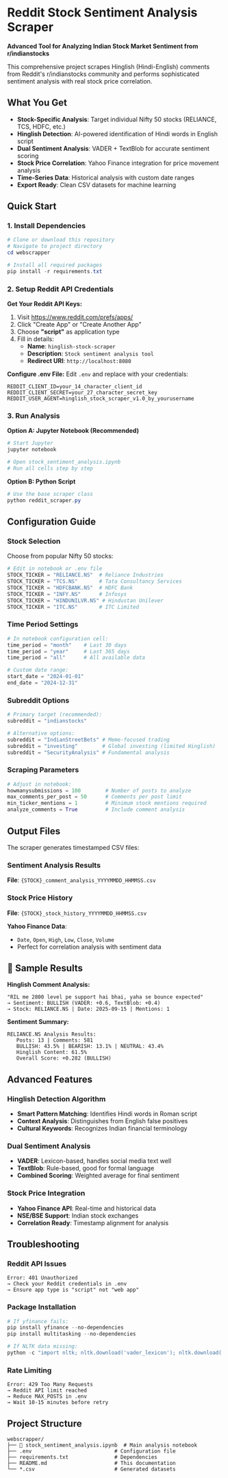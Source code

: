 # Reddit Stock Sentiment Analysis Scraper

**Advanced Tool for Analyzing Indian Stock Market Sentiment from r/indianstocks**

This comprehensive project scrapes Hinglish (Hindi-English) comments from Reddit's r/indianstocks community and performs sophisticated sentiment analysis with real stock price correlation.

## What You Get

- **Stock-Specific Analysis**: Target individual Nifty 50 stocks (RELIANCE, TCS, HDFC, etc.)
- **Hinglish Detection**: AI-powered identification of Hindi words in English script  
- **Dual Sentiment Analysis**: VADER + TextBlob for accurate sentiment scoring
- **Stock Price Correlation**: Yahoo Finance integration for price movement analysis
- **Time-Series Data**: Historical analysis with custom date ranges
- **Export Ready**: Clean CSV datasets for machine learning

## Quick Start

### 1. Install Dependencies
```powershell
# Clone or download this repository
# Navigate to project directory
cd webscrapper

# Install all required packages
pip install -r requirements.txt
```

### 2. Setup Reddit API Credentials

**Get Your Reddit API Keys:**
1. Visit https://www.reddit.com/prefs/apps/
2. Click "Create App" or "Create Another App"
3. Choose **"script"** as application type
4. Fill in details:
   - **Name**: `hinglish-stock-scraper`
   - **Description**: `Stock sentiment analysis tool`
   - **Redirect URI**: `http://localhost:8080`

**Configure .env File:**
Edit `.env` and replace with your credentials:
```env
REDDIT_CLIENT_ID=your_14_character_client_id
REDDIT_CLIENT_SECRET=your_27_character_secret_key  
REDDIT_USER_AGENT=hinglish_stock_scraper_v1.0_by_yourusername
```

### 3. Run Analysis

**Option A: Jupyter Notebook (Recommended)**
```powershell
# Start Jupyter
jupyter notebook

# Open stock_sentiment_analysis.ipynb
# Run all cells step by step
```

**Option B: Python Script**
```powershell
# Use the base scraper class
python reddit_scraper.py
```

## Configuration Guide

### Stock Selection
Choose from popular Nifty 50 stocks:
```python
# Edit in notebook or .env file
STOCK_TICKER = "RELIANCE.NS"  # Reliance Industries
STOCK_TICKER = "TCS.NS"       # Tata Consultancy Services  
STOCK_TICKER = "HDFCBANK.NS"  # HDFC Bank
STOCK_TICKER = "INFY.NS"      # Infosys
STOCK_TICKER = "HINDUNILVR.NS" # Hindustan Unilever
STOCK_TICKER = "ITC.NS"       # ITC Limited
```

### Time Period Settings
```python
# In notebook configuration cell:
time_period = "month"    # Last 30 days
time_period = "year"     # Last 365 days  
time_period = "all"      # All available data

# Custom date range:
start_date = "2024-01-01"
end_date = "2024-12-31"
```

### Subreddit Options
```python
# Primary target (recommended):
subreddit = "indianstocks"     

# Alternative options:
subreddit = "IndianStreetBets" # Meme-focused trading
subreddit = "investing"        # Global investing (limited Hinglish)
subreddit = "SecurityAnalysis" # Fundamental analysis
```

### Scraping Parameters
```python
# Adjust in notebook:
howmanysubmissions = 100        # Number of posts to analyze
max_comments_per_post = 50      # Comments per post limit
min_ticker_mentions = 1         # Minimum stock mentions required
analyze_comments = True         # Include comment analysis
```

## Output Files

The scraper generates timestamped CSV files:

### Sentiment Analysis Results
**File**: `{STOCK}_comment_analysis_YYYYMMDD_HHMMSS.csv`


### Stock Price History
**File**: `{STOCK}_stock_history_YYYYMMDD_HHMMSS.csv`

**Yahoo Finance Data**:
- `Date`, `Open`, `High`, `Low`, `Close`, `Volume`
- Perfect for correlation analysis with sentiment data

## 💬 Sample Results

**Hinglish Comment Analysis:**
```
"RIL me 2800 level pe support hai bhai, yaha se bounce expected"
→ Sentiment: BULLISH (VADER: +0.6, TextBlob: +0.4)
→ Stock: RELIANCE.NS | Date: 2025-09-15 | Mentions: 1
```

**Sentiment Summary:**
```
RELIANCE.NS Analysis Results:
   Posts: 13 | Comments: 581
   BULLISH: 43.5% | BEARISH: 13.1% | NEUTRAL: 43.4%
   Hinglish Content: 61.5%
   Overall Score: +0.282 (BULLISH)
```

## Advanced Features

### Hinglish Detection Algorithm
- **Smart Pattern Matching**: Identifies Hindi words in Roman script
- **Context Analysis**: Distinguishes from English false positives
- **Cultural Keywords**: Recognizes Indian financial terminology

### Dual Sentiment Analysis
- **VADER**: Lexicon-based, handles social media text well
- **TextBlob**: Rule-based, good for formal language
- **Combined Scoring**: Weighted average for final sentiment

### Stock Price Integration
- **Yahoo Finance API**: Real-time and historical data
- **NSE/BSE Support**: Indian stock exchanges
- **Correlation Ready**: Timestamp alignment for analysis

## Troubleshooting

### Reddit API Issues
```
Error: 401 Unauthorized
→ Check your Reddit credentials in .env
→ Ensure app type is "script" not "web app"
```

### Package Installation
```powershell
# If yfinance fails:
pip install yfinance --no-dependencies
pip install multitasking --no-dependencies

# If NLTK data missing:
python -c "import nltk; nltk.download('vader_lexicon'); nltk.download('punkt')"
```

### Rate Limiting
```
Error: 429 Too Many Requests
→ Reddit API limit reached
→ Reduce MAX_POSTS in .env
→ Wait 10-15 minutes before retry
```

## Project Structure

```
webscrapper/
├── 📓 stock_sentiment_analysis.ipynb  # Main analysis notebook
├── .env                           # Configuration file
├── requirements.txt               # Dependencies
├── README.md                      # This documentation
└── *.csv                          # Generated datasets

```

